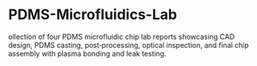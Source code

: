 # PDMS-Microfluidics-Lab
ollection of four PDMS microfluidic chip lab reports showcasing CAD design, PDMS casting, post‑processing, optical inspection, and final chip assembly with plasma bonding and leak testing.
